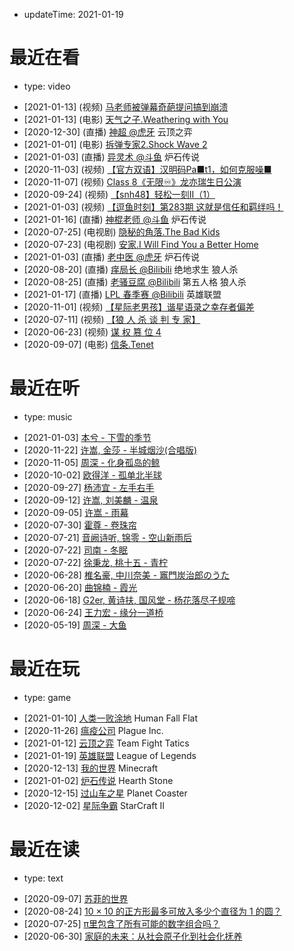 - updateTime: 2021-01-19

# 最近在看

- type: video

* [2021-01-13] (视频) [马老师被弹幕奇葩提问搞到崩溃](https://www.bilibili.com/video/BV1Rp4y1x7YJ)
* [2021-01-13] (电影) [天气之子.Weathering with You](https://movie.douban.com/subject/30402296/)
* [2020-12-30] (直播) [神超 @虎牙](https://www.huya.com/102411) 云顶之弈
* [2021-01-01] (电影) [拆弹专家2.Shock Wave 2](https://movie.douban.com/subject/30171424)
* [2021-01-03] (直播) [异灵术 @斗鱼](https://www.douyu.com/93589) 炉石传说
* [2020-11-03] (视频) [【官方双语】汉明码Pa■t1，如何克服噪■](https://www.bilibili.com/video/BV1WK411N7kz?t=1183)
* [2020-11-07] (视频) [Class 8《无限♾》龙亦瑞生日公演](https://live.48.cn/Index/invideo/club/3/id/3903)
* [2020-09-24] (视频) [【snh48】轻松一刻II（1）](https://www.bilibili.com/video/BV1jz4y1Z7Ae?t=584)
* [2021-01-03] (视频) [【逗鱼时刻】第283期 这就是信任和羁绊吗！](https://www.bilibili.com/video/BV1cv411x74c)
* [2021-01-16] (直播) [神棍老师 @斗鱼](https://www.douyu.com/4767111) 炉石传说
* [2020-07-25] (电视剧) [隐秘的角落.The Bad Kids](https://www.iqiyi.com/v_2ffkws0bgr0.html)
* [2020-07-23] (电视剧) [安家.I Will Find You a Better Home](https://v.qq.com/detail/i/ihhsfwvvhcm16nd.html)
* [2021-01-03] (直播) [老中医 @虎牙](https://www.huya.com/lastpriest) 炉石传说
* [2020-08-20] (直播) [痒局长 @Bilibili](https://live.bilibili.com/528) 绝地求生 狼人杀
* [2020-08-25] (直播) [老骚豆腐 @Bilibili](https://live.bilibili.com/462) 第五人格 狼人杀
* [2021-01-17] (直播) [LPL 春季赛 @Bilibili](https://live.bilibili.com/6) 英雄联盟
* [2020-11-01] (视频) [【星际老男孩】谐星语录之幸存者偏差](https://www.bilibili.com/video/BV1ay4y1m7Tf)
* [2020-07-11] (视频) [【狼 人 杀 谈 判 专 家】](https://www.bilibili.com/video/BV1bD4y1S7hY)
* [2020-06-23] (视频) [谋 权 篡 位 4](https://www.bilibili.com/video/BV1ug4y1q7YH)
* [2020-09-07] (电影) [信条.Tenet](https://www.tenetfilm.net/)

# 最近在听

- type: music

* [2021-01-03] [本兮 - 下雪的季节](https://y.qq.com/n/yqq/song/003jfrVm0z7H1i.html)
* [2020-11-22] [许嵩, 金莎 - 半城烟沙(合唱版)](https://music.163.com/#/song?id=1496833377)
* [2020-11-05] [周深 - 化身孤岛的鲸](https://y.qq.com/n/yqq/song/0004adDk3wsULz.html)
* [2020-10-02] [欧得洋 - 孤单北半球](https://y.qq.com/n/yqq/song/00029Buj0clcBE.html)
* [2020-09-27] [杨沛宜 - 左手右手](https://y.qq.com/n/yqq/song/000KDPfR0FMjQR.html)
* [2020-09-12] [许嵩, 刘美麟 - 温泉](https://y.qq.com/n/yqq/song/001KQ3zX0N2rVR.html)
* [2020-09-05] [许嵩 - 雨幕](https://y.qq.com/n/yqq/song/001BKGVe1BctBv.html)
* [2020-07-30] [霍尊 - 卷珠帘](https://y.qq.com/n/yqq/song/003BXELh0qM5bI.html)
* [2020-07-21] [音阙诗听, 锦零 - 空山新雨后](https://music.163.com/#/song?id=1352002513)
* [2020-07-22] [司南 - 冬眠](https://music.163.com/#/song?id=1398663411)
* [2020-07-22] [徐秉龙, 桃十五 - 青柠](https://music.163.com/#/song?id=504624714)
* [2020-06-28] [椎名豪, 中川奈美 - 竈門炭治郎のうた](https://y.qq.com/n/yqq/song/001jyikY2o3FrL.html)
* [2020-06-20] [曲锦楠 - 霞光](https://y.qq.com/n/yqq/song/003p3ky81zgV0H.html)
* [2020-06-18] [G2er, 黄诗扶, 国风堂 - 杨花落尽子规啼](https://music.163.com/#/song?id=1375935067)
* [2020-06-24] [王力宏 - 缘分一道桥](https://y.qq.com/n/yqq/song/004NXwuk36ixAW.html)
* [2020-05-19] [周深 - 大鱼](https://y.qq.com/n/yqq/song/004OQ5Mt0EmEzv.html)

# 最近在玩

- type: game

* [2021-01-10] [人类一败涂地](https://store.steampowered.com/app/477160/Human_Fall_Flat/) Human Fall Flat
* [2020-11-26] [瘟疫公司](https://store.steampowered.com/app/246620/Plague_Inc_Evolved) Plague Inc.
* [2021-01-12] [云顶之弈](https://lol.qq.com/tft/) Team Fight Tatics
* [2021-01-19] [英雄联盟](https://lol.qq.com) League of Legends
* [2020-12-13] [我的世界](https://mc.163.com) Minecraft
* [2021-01-02] [炉石传说](https://hs.blizzard.cn) Hearth Stone
* [2020-12-15] [过山车之星](https://store.steampowered.com/app/493340/Planet_Coaster) Planet Coaster
* [2020-12-02] [星际争霸](https://sc2.blizzard.cn) StarCraft II

# 最近在读

- type: text

* [2020-09-07] [苏菲的世界](https://book.douban.com/subject/2284311/)
* [2020-08-24] [10 × 10 的正方形最多可放入多少个直径为 1 的圆？](https://www.zhihu.com/question/67716815/answer/402046172)
* [2020-07-25] [π里包含了所有可能的数字组合吗？](https://www.guokr.com/article/439682/)
* [2020-06-30] [家庭的未来：从社会原子化到社会化抚养](https://mp.weixin.qq.com/s/mI_zTi8xFIYoZVlY6oQJtw)
